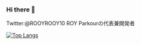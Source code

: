 ### Hi there 👋
Twitter:@ROOYROOY10
ROY Parkourの代表兼開発者


[![Top Langs](https://github-readme-stats.vercel.app/api/top-langs/?username=rooyrooy123&layout=compact)](https://github.com/anuraghazra/github-readme-stats)

<!--
**rooyrooy123/rooyrooy123** is a ✨ _special_ ✨ repository because its `README.md` (this file) appears on your GitHub profile.

Here are some ideas to get you started:

- 🔭 I’m currently working on ...
- 🌱 I’m currently learning ...
- 👯 I’m looking to collaborate on ...
- 🤔 I’m looking for help with ...
- 💬 Ask me about ...
- 📫 How to reach me: ...
- 😄 Pronouns: ...
- ⚡ Fun fact: ...
-->
